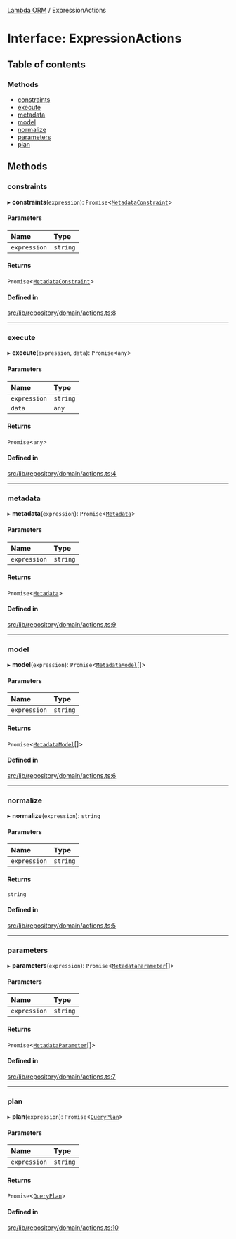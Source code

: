 [Lambda ORM](../README.md) / ExpressionActions

# Interface: ExpressionActions

## Table of contents

### Methods

- [constraints](ExpressionActions.md#constraints)
- [execute](ExpressionActions.md#execute)
- [metadata](ExpressionActions.md#metadata)
- [model](ExpressionActions.md#model)
- [normalize](ExpressionActions.md#normalize)
- [parameters](ExpressionActions.md#parameters)
- [plan](ExpressionActions.md#plan)

## Methods

### constraints

▸ **constraints**(`expression`): `Promise`\<[`MetadataConstraint`](MetadataConstraint.md)\>

#### Parameters

| Name | Type |
| :------ | :------ |
| `expression` | `string` |

#### Returns

`Promise`\<[`MetadataConstraint`](MetadataConstraint.md)\>

#### Defined in

[src/lib/repository/domain/actions.ts:8](https://github.com/lambda-orm/lambdaorm-base/blob/473ecbed7dff0b50ae919624e5cf00a9c4078eda/src/lib/repository/domain/actions.ts#L8)

___

### execute

▸ **execute**(`expression`, `data`): `Promise`\<`any`\>

#### Parameters

| Name | Type |
| :------ | :------ |
| `expression` | `string` |
| `data` | `any` |

#### Returns

`Promise`\<`any`\>

#### Defined in

[src/lib/repository/domain/actions.ts:4](https://github.com/lambda-orm/lambdaorm-base/blob/473ecbed7dff0b50ae919624e5cf00a9c4078eda/src/lib/repository/domain/actions.ts#L4)

___

### metadata

▸ **metadata**(`expression`): `Promise`\<[`Metadata`](Metadata.md)\>

#### Parameters

| Name | Type |
| :------ | :------ |
| `expression` | `string` |

#### Returns

`Promise`\<[`Metadata`](Metadata.md)\>

#### Defined in

[src/lib/repository/domain/actions.ts:9](https://github.com/lambda-orm/lambdaorm-base/blob/473ecbed7dff0b50ae919624e5cf00a9c4078eda/src/lib/repository/domain/actions.ts#L9)

___

### model

▸ **model**(`expression`): `Promise`\<[`MetadataModel`](MetadataModel.md)[]\>

#### Parameters

| Name | Type |
| :------ | :------ |
| `expression` | `string` |

#### Returns

`Promise`\<[`MetadataModel`](MetadataModel.md)[]\>

#### Defined in

[src/lib/repository/domain/actions.ts:6](https://github.com/lambda-orm/lambdaorm-base/blob/473ecbed7dff0b50ae919624e5cf00a9c4078eda/src/lib/repository/domain/actions.ts#L6)

___

### normalize

▸ **normalize**(`expression`): `string`

#### Parameters

| Name | Type |
| :------ | :------ |
| `expression` | `string` |

#### Returns

`string`

#### Defined in

[src/lib/repository/domain/actions.ts:5](https://github.com/lambda-orm/lambdaorm-base/blob/473ecbed7dff0b50ae919624e5cf00a9c4078eda/src/lib/repository/domain/actions.ts#L5)

___

### parameters

▸ **parameters**(`expression`): `Promise`\<[`MetadataParameter`](MetadataParameter.md)[]\>

#### Parameters

| Name | Type |
| :------ | :------ |
| `expression` | `string` |

#### Returns

`Promise`\<[`MetadataParameter`](MetadataParameter.md)[]\>

#### Defined in

[src/lib/repository/domain/actions.ts:7](https://github.com/lambda-orm/lambdaorm-base/blob/473ecbed7dff0b50ae919624e5cf00a9c4078eda/src/lib/repository/domain/actions.ts#L7)

___

### plan

▸ **plan**(`expression`): `Promise`\<[`QueryPlan`](QueryPlan.md)\>

#### Parameters

| Name | Type |
| :------ | :------ |
| `expression` | `string` |

#### Returns

`Promise`\<[`QueryPlan`](QueryPlan.md)\>

#### Defined in

[src/lib/repository/domain/actions.ts:10](https://github.com/lambda-orm/lambdaorm-base/blob/473ecbed7dff0b50ae919624e5cf00a9c4078eda/src/lib/repository/domain/actions.ts#L10)
